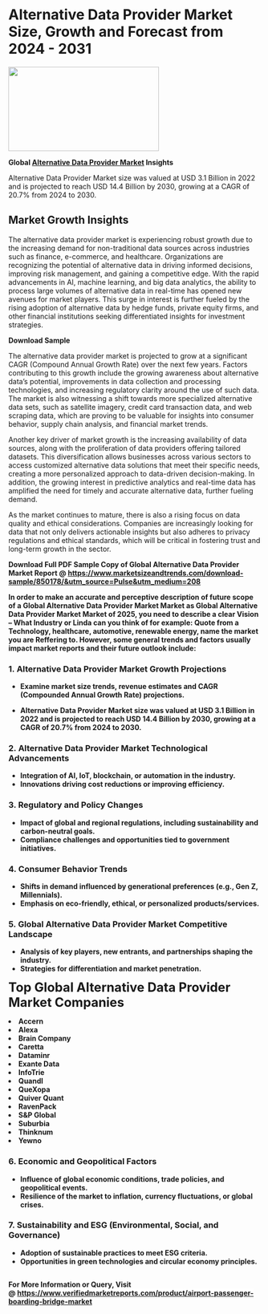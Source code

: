 <H1>Alternative Data Provider Market Size, Growth and Forecast from 2024 - 2031</H1><img class="aligncenter size-medium wp-image-584254" src="https://thirdeyenews.in/wp-content/uploads/2024/09/Global-Market-Research-300x168.jpeg" alt="" width="300" height="168" /><p><strong>Global&nbsp;<a href="https://www.marketsizeandtrends.com/download-sample/850178/&amp;utm_source=Pulse&amp;utm_medium=208">Alternative Data Provider Market</a> Insights</strong></p><p>Alternative Data Provider Market size was valued at USD 3.1 Billion in 2022 and is projected to reach USD 14.4 Billion by 2030, growing at a CAGR of 20.7% from 2024 to 2030.</p><p><h2>Market Growth Insights</h2> <p>The alternative data provider market is experiencing robust growth due to the increasing demand for non-traditional data sources across industries such as finance, e-commerce, and healthcare. Organizations are recognizing the potential of alternative data in driving informed decisions, improving risk management, and gaining a competitive edge. With the rapid advancements in AI, machine learning, and big data analytics, the ability to process large volumes of alternative data in real-time has opened new avenues for market players. This surge in interest is further fueled by the rising adoption of alternative data by hedge funds, private equity firms, and other financial institutions seeking differentiated insights for investment strategies.</p> <p><strong>Download Sample</strong></p> <p>The alternative data provider market is projected to grow at a significant CAGR (Compound Annual Growth Rate) over the next few years. Factors contributing to this growth include the growing awareness about alternative data’s potential, improvements in data collection and processing technologies, and increasing regulatory clarity around the use of such data. The market is also witnessing a shift towards more specialized alternative data sets, such as satellite imagery, credit card transaction data, and web scraping data, which are proving to be valuable for insights into consumer behavior, supply chain analysis, and financial market trends.</p> <p>Another key driver of market growth is the increasing availability of data sources, along with the proliferation of data providers offering tailored datasets. This diversification allows businesses across various sectors to access customized alternative data solutions that meet their specific needs, creating a more personalized approach to data-driven decision-making. In addition, the growing interest in predictive analytics and real-time data has amplified the need for timely and accurate alternative data, further fueling demand.</p> <p>As the market continues to mature, there is also a rising focus on data quality and ethical considerations. Companies are increasingly looking for data that not only delivers actionable insights but also adheres to privacy regulations and ethical standards, which will be critical in fostering trust and long-term growth in the sector.</p> <p><strong></p><p><span class=""><strong>Download Full PDF Sample Copy of Global Alternative Data Provider Market Report</strong> @ <a href="https://www.marketsizeandtrends.com/download-sample/850178/&amp;utm_source=Pulse&amp;utm_medium=208" target="_blank">https://www.marketsizeandtrends.com/download-sample/850178/&amp;utm_source=Pulse&amp;utm_medium=208</a></span></p><p>In order to make an accurate and perceptive description of future scope of a Global&nbsp;Alternative Data Provider Market Market as Global&nbsp;Alternative Data Provider Market Market of 2025, you need to describe a clear Vision &ndash; What Industry or Linda can you think of for example: Quote from a Technology, healthcare, automotive, renewable energy, name the market you are Reffering to. However, some general trends and factors usually impact market reports and their future outlook include:</p><h3>1.&nbsp;<strong>Alternative Data Provider Market Growth Projections</strong></h3><ul><li>Examine market size trends, revenue estimates and CAGR (Compounded Annual Growth Rate) projections.</li><li><p>Alternative Data Provider Market size was valued at USD 3.1 Billion in 2022 and is projected to reach USD 14.4 Billion by 2030, growing at a CAGR of 20.7% from 2024 to 2030.</p></li></ul><h3>2.&nbsp;<strong>Alternative Data Provider Market Technological Advancements</strong></h3><ul><li>Integration of AI, IoT, blockchain, or automation in the industry.</li><li>Innovations driving cost reductions or improving efficiency.</li></ul><h3>3.&nbsp;<strong>Regulatory and Policy Changes</strong></h3><ul><li>Impact of global and regional regulations, including sustainability and carbon-neutral goals.</li><li>Compliance challenges and opportunities tied to government initiatives.</li></ul><h3>4.&nbsp;<strong>Consumer Behavior Trends</strong></h3><ul><li>Shifts in demand influenced by generational preferences (e.g., Gen Z, Millennials).</li><li>Emphasis on eco-friendly, ethical, or personalized products/services.</li></ul><h3>5.&nbsp;<strong>Global Alternative Data Provider Market Competitive Landscape</strong></h3><ul><li>Analysis of key players, new entrants, and partnerships shaping the industry.</li><li>Strategies for differentiation and market penetration.</li></ul><p data-pm-slice="1 1 []"><span style="color: inherit; font-family: inherit; font-size: 25px;">Top Global Alternative Data Provider Market Companies</span></p><div class="" data-test-id=""><p><li>Accern</li><li> Alexa</li><li> Brain Company</li><li> Caretta</li><li> Dataminr</li><li> Exante Data</li><li> InfoTrie</li><li> Quandl</li><li> QueXopa</li><li> Quiver Quant</li><li> RavenPack</li><li> S&P Global</li><li> Suburbia</li><li> Thinknum</li><li> Yewno</li></p></div><h3>6.&nbsp;<strong>Economic and Geopolitical Factors</strong></h3><ul><li>Influence of global economic conditions, trade policies, and geopolitical events.</li><li>Resilience of the market to inflation, currency fluctuations, or global crises.</li></ul><h3>7.&nbsp;<strong>Sustainability and ESG (Environmental, Social, and Governance)</strong></h3><ul><li>Adoption of sustainable practices to meet ESG criteria.</li><li>Opportunities in green technologies and circular economy principles.</li></ul><h2><strong style="font-size: 14px;">For More Information or Query, Visit @&nbsp;</strong><a style="background-color: #ffffff; font-size: 14px;" href="https://www.marketsizeandtrends.com/report/alternative-data-provider-market/" target="_blank">https://www.verifiedmarketreports.com/product/airport-passenger-boarding-bridge-market</a></h2>
